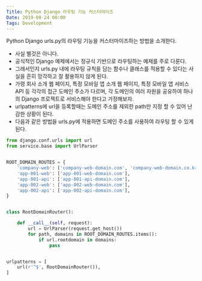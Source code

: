 ```yaml
---
Title: Python Django 라우팅 기능 커스터마이즈
Date: 2019-08-24 00:00
Tags: Development
---
```



Python Django urls.py의 라우팅 기능을 커스터마이즈하는 방법을 소개한다.

* 사실 별것은 아니다.
* 공식적인 Django 예제에서는 정규식 기반으로 라우팅하는 예제를 주로 다룬다.
* 그래서인지 urls.py 내에 라우팅 규칙을 담는 함수나 클래스를 적용할 수 있다는 사실을 흔히 망각하고 잘 활용하지 않게 된다.
* 가령 회사 소개 웹 페이지, 특정 모바일 앱 소개 웹 페이지, 특정 모바일 앱 서비스 API 등 각각의 접근 도메인 주소가 다르며, 각 도메인의 여러 자원을 공유하여 하나의 Django 프로젝트로 서비스해야 한다고 가정해보자.
* urlpatterns에 url을 등록할때는 도메인 주소를 제외한 path만 지정 할 수 있어 난감한 상황이 된다.
* 다음과 같은 방법을 urls.py에 적용하면 도메인 주소를 사용하여 라우팅 할 수 있게 된다.

```python
from django.conf.urls import url
from service.base import UrlParser


ROOT_DOMAIN_ROUTES = {
    'company-web': ['company-web-domain.com', 'company-web-domain.co.kr'],
    'app-001-web': ['app-001-web-domain.com'],
    'app-001-api': ['app-001-api-domain.com'],
    'app-002-web': ['app-002-web-domain.com'],
    'app-002-api': ['app-002-api-domain.com'],
}


class RootDomainRouter():

    def __call__(self, request):
        url = UrlParser(request.get_host())
        for path, domains in ROOT_DOMAIN_ROUTES.items():
            if url.rootdomain in domains:
                pass


urlpatterns = [
    url(r'^$', RootDomainRouter()),
]
```
